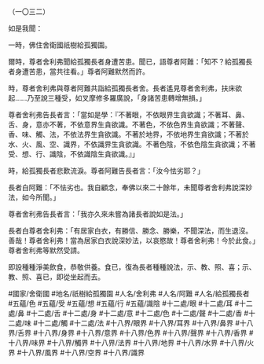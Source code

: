 （一〇三二）

如是我聞：

一時，佛住舍衛國祇樹給孤獨園。

爾時，尊者舍利弗聞給孤獨長者身遭苦患。聞已，語尊者阿難：「知不？給孤獨長者身遭苦患，當共往看。」尊者阿難默然而許。

時，尊者舍利弗與尊者阿難共詣給孤獨長者舍。長者遙見尊者舍利弗，扶床欲起……乃至說三種受，如叉摩修多羅廣說，「身諸苦患轉增無損。」

尊者舍利弗告長者言：「當如是學：『不著眼，不依眼界生貪欲識；不著耳、鼻、舌、身，意亦不著，不依意界生貪欲識。不著色，不依色界生貪欲識；不著聲、香、味、觸、法，不依法界生貪欲識。不著於地界，不依地界生貪欲識；不著於水、火、風、空、識界，不依識界生貪欲識。不著色陰，不依色陰生貪欲識；不著受、想、行、識陰，不依識陰生貪欲識。』」

時，給孤獨長者悲歎流淚。尊者阿難告長者言：「汝今怯劣耶？」

長者白阿難：「不怯劣也。我自顧念，奉佛以來二十餘年，未聞尊者舍利弗說深妙法，如今所聞。」

尊者舍利弗告長者言：「我亦久來未嘗為諸長者說如是法。」

長者白尊者舍利弗：「有居家白衣，有勝信、勝念、勝樂，不聞深法，而生退沒。善哉！尊者舍利弗！當為居家白衣說深妙法，以哀愍故！尊者舍利弗！今於此食。」尊者舍利弗等默然受請。

即設種種淨美飲食，恭敬供養。食已，復為長者種種說法，示、教、照、喜；示、教、照、喜已，即從坐起而去。

#國家/舍衛國
#地名/祇樹給孤獨園
#人名/舍利弗
#人名/阿難
#人名/給孤獨長者
#五蘊/色
#五蘊/受
#五蘊/想
#五蘊/行
#五蘊/識陰
#十二處/眼
#十二處/耳
#十二處/鼻
#十二處/舌
#十二處/身
#十二處/意
#十二處/色
#十二處/聲
#十二處/香
#十二處/味
#十二處/觸
#十二處/法
#十八界/眼界
#十八界/耳界
#十八界/鼻界
#十八界/舌界
#十八界/身界
#十八界/意界
#十八界/色界
#十八界/聲界
#十八界/香界
#十八界/味界
#十八界/觸界
#十八界/法界
#十八界/地界
#十八界/水界
#十八界/火界
#十八界/風界
#十八界/空界
#十八界/識界
